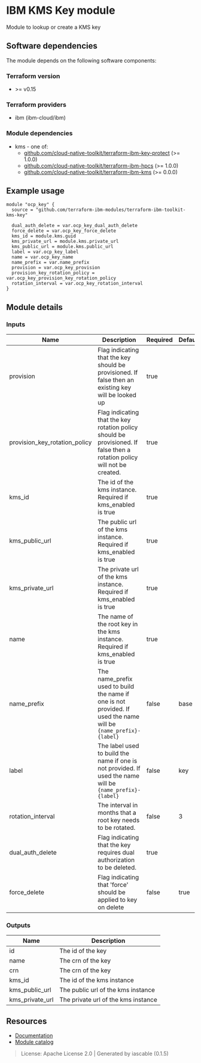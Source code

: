 # IBM KMS Key module

Module to lookup or create a KMS key


## Software dependencies

The module depends on the following software components:

### Terraform version

- \>= v0.15

### Terraform providers


- ibm (ibm-cloud/ibm)

### Module dependencies


- kms - one of:
    - [github.com/cloud-native-toolkit/terraform-ibm-key-protect](https://github.com/cloud-native-toolkit/terraform-ibm-key-protect) (>= 1.0.0)
    - [github.com/cloud-native-toolkit/terraform-ibm-hpcs](https://github.com/cloud-native-toolkit/terraform-ibm-hpcs) (>= 1.0.0)
    - [github.com/cloud-native-toolkit/terraform-ibm-kms](https://github.com/cloud-native-toolkit/terraform-ibm-kms) (>= 0.0.0)

## Example usage

```hcl
module "ocp_key" {
  source = "github.com/terraform-ibm-modules/terraform-ibm-toolkit-kms-key"

  dual_auth_delete = var.ocp_key_dual_auth_delete
  force_delete = var.ocp_key_force_delete
  kms_id = module.kms.guid
  kms_private_url = module.kms.private_url
  kms_public_url = module.kms.public_url
  label = var.ocp_key_label
  name = var.ocp_key_name
  name_prefix = var.name_prefix
  provision = var.ocp_key_provision
  provision_key_rotation_policy = var.ocp_key_provision_key_rotation_policy
  rotation_interval = var.ocp_key_rotation_interval
}

```

## Module details

### Inputs

| Name | Description | Required | Default | Source |
|------|-------------|---------|----------|--------|
| provision | Flag indicating that the key should be provisioned. If false then an existing key will be looked up | true |  |  |
| provision_key_rotation_policy | Flag indicating that the key rotation policy should be provisioned. If false then a rotation policy will not be created. | true |  |  |
| kms_id | The id of the kms instance. Required if kms_enabled is true | true |  | kms.guid |
| kms_public_url | The public url of the kms instance. Required if kms_enabled is true | true |  | kms.public_url |
| kms_private_url | The private url of the kms instance. Required if kms_enabled is true | true |  | kms.private_url |
| name | The name of the root key in the kms instance. Required if kms_enabled is true | true |  |  |
| name_prefix | The name_prefix used to build the name if one is not provided. If used the name will be `{name_prefix}-{label}` | false | base |  |
| label | The label used to build the name if one is not provided. If used the name will be `{name_prefix}-{label}` | false | key |  |
| rotation_interval | The interval in months that a root key needs to be rotated. | false | 3 |  |
| dual_auth_delete | Flag indicating that the key requires dual authorization to be deleted. | true |  |  |
| force_delete | Flag indicating that 'force' should be applied to key on delete | false | true |  |

### Outputs

| Name | Description |
|------|-------------|
| id | The id of the key |
| name | The crn of the key |
| crn | The crn of the key |
| kms_id | The id of the kms instance |
| kms_public_url | The public url of the kms instance |
| kms_private_url | The private url of the kms instance |

## Resources

- [Documentation](https://operate.cloudnativetoolkit.dev)
- [Module catalog](https://modules.cloudnativetoolkit.dev)

> License: Apache License 2.0 | Generated by iascable (0.1.5)
